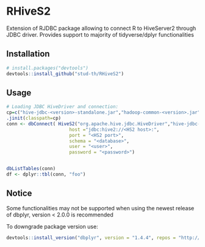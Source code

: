 # RHiveS2
Extension of RJDBC package allowing to connect R to HiveServer2 through JDBC driver. Provides support to majority of tidyverse/dplyr functionalities

## Installation
``` r
# install.packages("devtools")
devtools::install_github("stud-th/RHiveS2")
```
## Usage
``` r
# Loading JDBC HiveDriver and connection:
cp=c("hive-jdbc-<version>-standalone.jar","hadoop-common-<version>.jar","commons-configuration-<version>.jar")
.jinit(classpath=cp)
conn <- dbConnect( HiveS2("org.apache.hive.jdbc.HiveDriver","hive-jdbc-<version>.jar",identifier.quote="`"),                          
                       host ="jdbc:hive2://<HS2 host>:",
                       port = "<HS2 port>",
                       schema = "<database>", 
                       user = "<user>", 
                       password = "<password>")


dbListTables(conn)
df <- dplyr::tbl(conn, "foo")
```
## Notice

Some functionalities may not be supported when using the newest release of dbplyr, version < 2.0.0  is recommended

To downgrade package version use:
``` r
devtools::install_version("dbplyr", version = "1.4.4", repos = "http://cran.us.r-project.org")
```
